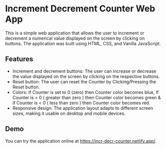 # Increment Decrement Counter Web App

This is a simple web application that allows the user to increment or decrement a numerical value displayed on the screen by clicking on buttons. The application was built using HTML, CSS, and Vanilla JavaScript.

## Features

- Increment and decrement buttons: The user can increase or decrease the value displayed on the screen by clicking on the respective buttons.
- Reset button: The user can reset the Counter by Clicking/Pressing the Reset button.
- Colors: If Counter is set to 0 (zero) then Counter color becomes blue, If Counter is > 0 ( greater than zero ) then Counter color becomes green & if Counter is < 0 ( less than zero ) then Counter color becomes red.
- Responsive design: The application layout adapts to different screen sizes, making it usable on desktop and mobile devices.

## Demo

You can try the application online at https://incr-decr-counter.netlify.app/.
